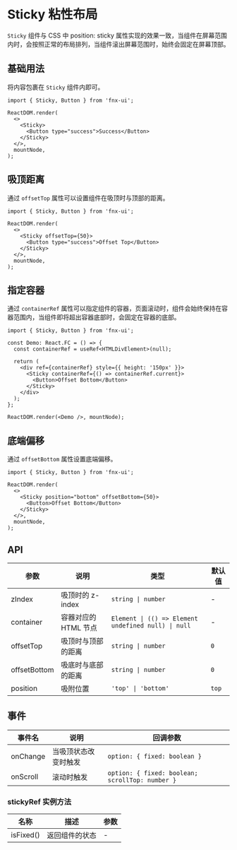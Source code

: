 # Sticky 粘性布局

`Sticky` 组件与 CSS 中 position: sticky 属性实现的效果一致，当组件在屏幕范围内时，会按照正常的布局排列，当组件滚出屏幕范围时，始终会固定在屏幕顶部。

## 基础用法

将内容包裹在 `Sticky` 组件内即可。

```tsx
import { Sticky, Button } from 'fnx-ui';

ReactDOM.render(
  <>
    <Sticky>
      <Button type="success">Success</Button>
    </Sticky>
  </>,
  mountNode,
);
```

## 吸顶距离

通过 `offsetTop` 属性可以设置组件在吸顶时与顶部的距离。

```tsx
import { Sticky, Button } from 'fnx-ui';

ReactDOM.render(
  <>
    <Sticky offsetTop={50}>
      <Button type="success">Offset Top</Button>
    </Sticky>
  </>,
  mountNode,
);
```

## 指定容器

通过 `containerRef` 属性可以指定组件的容器，页面滚动时，组件会始终保持在容器范围内，当组件即将超出容器底部时，会固定在容器的底部。

```tsx
import { Sticky, Button } from 'fnx-ui';

const Demo: React.FC = () => {
  const containerRef = useRef<HTMLDivElement>(null);

  return (
    <div ref={containerRef} style={{ height: '150px' }}>
      <Sticky containerRef={() => containerRef.current}>
        <Button>Offset Bottom</Button>
      </Sticky>
    </div>
  );
};

ReactDOM.render(<Demo />, mountNode);
```

## 底端偏移

通过 `offsetBottom` 属性设置底端偏移。

```tsx
import { Sticky, Button } from 'fnx-ui';

ReactDOM.render(
  <>
    <Sticky position="bottom" offsetBottom={50}>
      <Button>Offset Bottom</Button>
    </Sticky>
  </>,
  mountNode,
);
```

## API

| 参数         | 说明                 | 类型                                                | 默认值 |
| ------------ | -------------------- | --------------------------------------------------- | ------ |
| zIndex       | 吸顶时的 z-index     | `string \| number`                                  | -      |
| container    | 容器对应的 HTML 节点 | `Element \| (() => Element undefined null) \| null` | -      |
| offsetTop    | 吸顶时与顶部的距离   | `string \| number`                                  | `0`    |
| offsetBottom | 吸底时与底部的距离   | `string \| number`                                  | `0`    |
| position     | 吸附位置             | `'top' \| 'bottom'`                                 | `top`  |

## 事件

| 事件名   | 说明                 | 回调参数                                        |
| -------- | -------------------- | ----------------------------------------------- |
| onChange | 当吸顶状态改变时触发 | `option: { fixed: boolean }`                    |
| onScroll | 滚动时触发           | `option: { fixed: boolean; scrollTop: number }` |

### stickyRef 实例方法

| 名称      | 描述           | 参数 |
| --------- | -------------- | ---- |
| isFixed() | 返回组件的状态 | -    |

